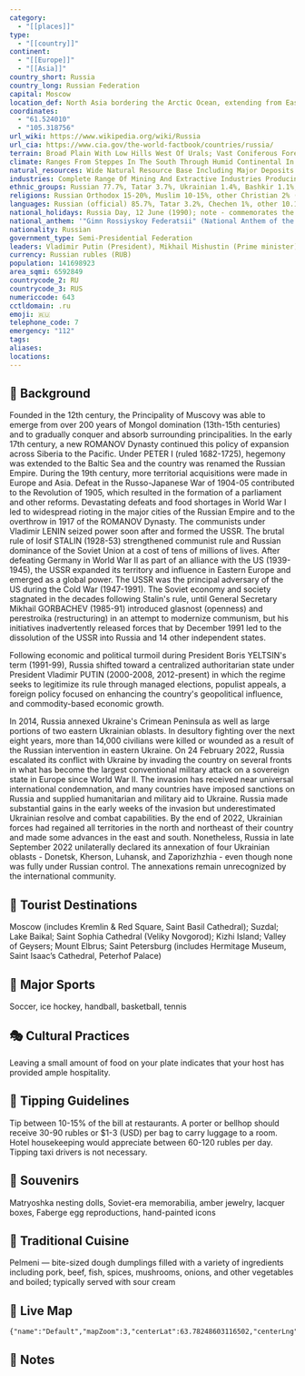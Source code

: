 ```yaml
---
category:
  - "[[places]]"
type:
  - "[[country]]"
continent:
  - "[[Europe]]"
  - "[[Asia]]"
country_short: Russia
country_long: Russian Federation
capital: Moscow
location_def: North Asia bordering the Arctic Ocean, extending from Eastern Europe (the portion west of the Urals) to the North Pacific Ocean
coordinates:
  - "61.524010"
  - "105.318756"
url_wiki: https://www.wikipedia.org/wiki/Russia
url_cia: https://www.cia.gov/the-world-factbook/countries/russia/
terrain: Broad Plain With Low Hills West Of Urals; Vast Coniferous Forest And Tundra In Siberia; Uplands And Mountains Along Southern Border Regions
climate: Ranges From Steppes In The South Through Humid Continental In Much Of European Russia; Subarctic In Siberia To Tundra Climate In The Polar North; Winters Vary From Cool Along Black Sea Coast To Frigid In Siberia; Summers Vary From Warm In The Steppes To Cool Along Arctic Coast
natural_resources: Wide Natural Resource Base Including Major Deposits Of Oil, Natural Gas, Coal, And Many Strategic Minerals, Bauxite, Reserves Of Rare Earth Elements, Timber, Note, Formidable Obstacles Of Climate, Terrain, And Distance Hinder Exploitation Of Natural Resources
industries: Complete Range Of Mining And Extractive Industries Producing Coal, Oil, Gas, Chemicals, And Metals; All Forms Of Machine Building From Rolling Mills To High-Performance Aircraft And Space Vehicles; Defense Industries (Including Radar, Missile Production, Advanced Electronic Components), Shipbuilding; Road And Rail Transportation Equipment; Communications Equipment; Agricultural Machinery, Tractors, And Construction Equipment; Electric Power Generating And Transmitting Equipment; Medical And Scientific Instruments; Consumer Durables, Textiles, Foodstuffs, Handicrafts
ethnic_groups: Russian 77.7%, Tatar 3.7%, Ukrainian 1.4%, Bashkir 1.1%, Chuvash 1%, Chechen 1%, other 10.2%, unspecified 3.9% (2010 est.)
religions: Russian Orthodox 15-20%, Muslim 10-15%, other Christian 2% (2006 est.)
languages: Russian (official) 85.7%, Tatar 3.2%, Chechen 1%, other 10.1%
national_holidays: Russia Day, 12 June (1990); note - commemorates the adoption of the Declaration of State Sovereignty of the Russian Soviet Federative Socialist Republic (RSFSR)
national_anthem: '"Gimn Rossiyskoy Federatsii" (National Anthem of the Russian Federation)'
nationality: Russian
government_type: Semi-Presidential Federation
leaders: Vladimir Putin (President), Mikhail Mishustin (Prime minister)
currency: Russian rubles (RUB)
population: 141698923
area_sqmi: 6592849
countrycode_2: RU
countrycode_3: RUS
numericcode: 643
cctldomain: .ru
emoji: 🇷🇺
telephone_code: 7
emergency: "112"
tags: 
aliases: 
locations:
---
```

## 🌱 Background
Founded in the 12th century, the Principality of Muscovy was able to emerge from over 200 years of Mongol domination (13th-15th centuries) and to gradually conquer and absorb surrounding principalities. In the early 17th century, a new ROMANOV Dynasty continued this policy of expansion across Siberia to the Pacific. Under PETER I (ruled 1682-1725), hegemony was extended to the Baltic Sea and the country was renamed the Russian Empire. During the 19th century, more territorial acquisitions were made in Europe and Asia. Defeat in the Russo-Japanese War of 1904-05 contributed to the Revolution of 1905, which resulted in the formation of a parliament and other reforms. Devastating defeats and food shortages in World War I led to widespread rioting in the major cities of the Russian Empire and to the overthrow in 1917 of the ROMANOV Dynasty. The communists under Vladimir LENIN seized power soon after and formed the USSR. The brutal rule of Iosif STALIN (1928-53) strengthened communist rule and Russian dominance of the Soviet Union at a cost of tens of millions of lives. After defeating Germany in World War II as part of an alliance with the US (1939-1945), the USSR expanded its territory and influence in Eastern Europe and emerged as a global power. The USSR was the principal adversary of the US during the Cold War (1947-1991). The Soviet economy and society stagnated in the decades following Stalin's rule, until General Secretary Mikhail GORBACHEV (1985-91) introduced glasnost (openness) and perestroika (restructuring) in an attempt to modernize communism, but his initiatives inadvertently released forces that by December 1991 led to the dissolution of the USSR into Russia and 14 other independent states.

Following economic and political turmoil during President Boris YELTSIN's term (1991-99), Russia shifted toward a centralized authoritarian state under President Vladimir PUTIN (2000-2008, 2012-present) in which the regime seeks to legitimize its rule through managed elections, populist appeals, a foreign policy focused on enhancing the country's geopolitical influence, and commodity-based economic growth.

In 2014, Russia annexed Ukraine's Crimean Peninsula as well as large portions of two eastern Ukrainian oblasts. In desultory fighting over the next eight years, more than 14,000 civilians were killed or wounded as a result of the Russian intervention in eastern Ukraine. On 24 February 2022, Russia escalated its conflict with Ukraine by invading the country on several fronts in what has become the largest conventional military attack on a sovereign state in Europe since World War II. The invasion has received near universal international condemnation, and many countries have imposed sanctions on Russia and supplied humanitarian and military aid to Ukraine. Russia made substantial gains in the early weeks of the invasion but underestimated Ukrainian resolve and combat capabilities. By the end of 2022, Ukrainian forces had regained all territories in the north and northeast of their country and made some advances in the east and south. Nonetheless, Russia in late September 2022 unilaterally declared its annexation of four Ukrainian oblasts - Donetsk, Kherson, Luhansk, and Zaporizhzhia - even though none was fully under Russian control. The annexations remain unrecognized by the international community.

## 📌 Tourist Destinations
Moscow (includes Kremlin & Red Square, Saint Basil Cathedral); Suzdal; Lake Baikal; Saint Sophia Cathedral (Veliky Novgorod); Kizhi Island; Valley of Geysers; Mount Elbrus; Saint Petersburg (includes Hermitage Museum, Saint Isaac’s Cathedral, Peterhof Palace)

## 🥇 Major Sports
Soccer, ice hockey, handball, basketball, tennis

## 🎭 Cultural Practices
Leaving a small amount of food on your plate indicates that your host has provided ample hospitality.

## 🫰 Tipping Guidelines
Tip between 10-15% of the bill at restaurants. A porter or bellhop should receive 30-90 rubles or $1-3 (USD) per bag to carry luggage to a room. Hotel housekeeping would appreciate between 60-120 rubles per day. Tipping taxi drivers is not necessary.

## 🎁 Souvenirs
Matryoshka nesting dolls, Soviet-era memorabilia, amber jewelry, lacquer boxes, Faberge egg reproductions, hand-painted icons

## 🍲 Traditional Cuisine
Pelmeni — bite-sized dough dumplings filled with a variety of ingredients including pork, beef, fish, spices, mushrooms, onions, and other vegetables and boiled; typically served with sour cream

## 📡 Live Map
```mapview
{"name":"Default","mapZoom":3,"centerLat":63.78248603116502,"centerLng":83.05828422413175,"query":"","chosenMapSource":0}
```

## 📒 Notes


